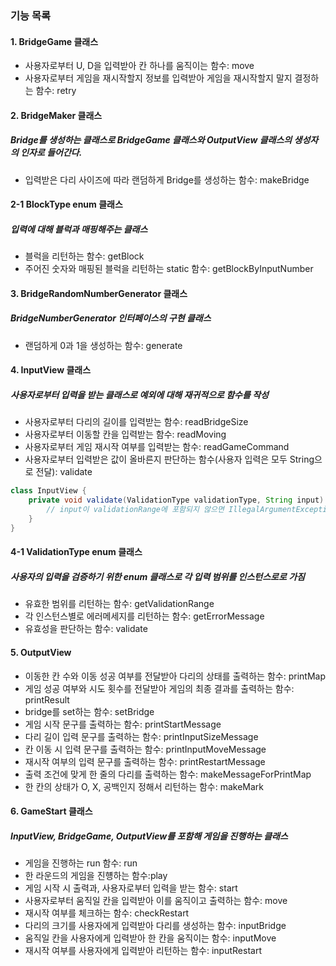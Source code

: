 ### 기능 목록
#### 1. BridgeGame 클래스
- 사용자로부터 U, D을 입력받아 칸 하나를 움직이는 함수: move
- 사용자로부터 게임을 재시작할지 정보를 입력받아 게임을 재시작할지 말지 결정하는 함수: retry

#### 2. BridgeMaker 클래스
##### Bridge를 생성하는 클래스로 BridgeGame 클래스와 OutputView 클래스의 생성자의 인자로 들어간다.
- 입력받은 다리 사이즈에 따라 랜덤하게 Bridge를 생성하는 함수: makeBridge

#### 2-1 BlockType enum 클래스
##### 입력에 대해 블럭과 매핑해주는 클래스
- 블럭을 리턴하는 함수: getBlock
- 주어진 숫자와 매핑된 블럭을 리턴하는 static 함수: getBlockByInputNumber

#### 3. BridgeRandomNumberGenerator 클래스
##### BridgeNumberGenerator 인터페이스의 구현 클래스
- 랜덤하게 0과 1을 생성하는 함수: generate

#### 4. InputView 클래스
##### 사용자로부터 입력을 받는 클래스로 예외에 대해 재귀적으로 함수를 작성
- 사용자로부터 다리의 길이를 입력받는 함수: readBridgeSize
- 사용자로부터 이동할 칸을 입력받는 함수: readMoving
- 사용자로부터 게임 재시작 여부를 입력받는 함수: readGameCommand
- 사용자로부터 입력받은 값이 올바른지 판단하는 함수(사용자 입력은 모두 String으로 전달): validate
```java
class InputView {
    private void validate(ValidationType validationType, String input) {
        // input이 validationRange에 포함되지 않으면 IllegalArgumentException 발생
    }
}
```

#### 4-1 ValidationType enum 클래스
##### 사용자의 입력을 검증하기 위한 enum 클래스로 각 입력 범위를 인스턴스로로 가짐
- 유효한 범위를 리턴하는 함수: getValidationRange
- 각 인스턴스별로 에러메세지를 리턴하는 함수: getErrorMessage
- 유효성을 판단하는 함수: validate

#### 5. OutputView
- 이동한 칸 수와 이동 성공 여부를 전달받아 다리의 상태를 출력하는 함수: printMap
- 게임 성공 여부와 시도 횟수를 전달받아 게임의 최종 결과를 출력하는 함수: printResult
- bridge를 set하는 함수: setBridge
- 게임 시작 문구를 출력하는 함수: printStartMessage
- 다리 길이 입력 문구를 출력하는 함수: printInputSizeMessage
- 칸 이동 시 입력 문구를 출력하는 함수: printInputMoveMessage
- 재시작 여부의 입력 문구를 출력하는 함수: printRestartMessage
- 출력 조건에 맞게 한 줄의 다리를 출력하는 함수: makeMessageForPrintMap
- 한 칸의 상태가 O, X, 공백인지 정해서 리턴하는 함수: makeMark

#### 6. GameStart 클래스
##### InputView, BridgeGame, OutputView를 포함해 게임을 진행하는 클래스
- 게임을 진행하는 run 함수: run
- 한 라운드의 게임을 진헁하는 함수:play 
- 게임 시작 시 출력과, 사용자로부터 입력을 받는 함수: start
- 사용자로부터 움직일 칸을 입력받아 이를 움직이고 출력하는 함수: move
- 재시작 여부를 체크하는 함수: checkRestart
- 다리의 크기를 사용자에게 입력받아 다리를 생성하는 함수: inputBridge
- 움직일 칸을 사용자에게 입력받아 한 칸을 움직이는 함수: inputMove
- 재시작 여부를 사용자에게 입력받아 리턴하는 함수: inputRestart